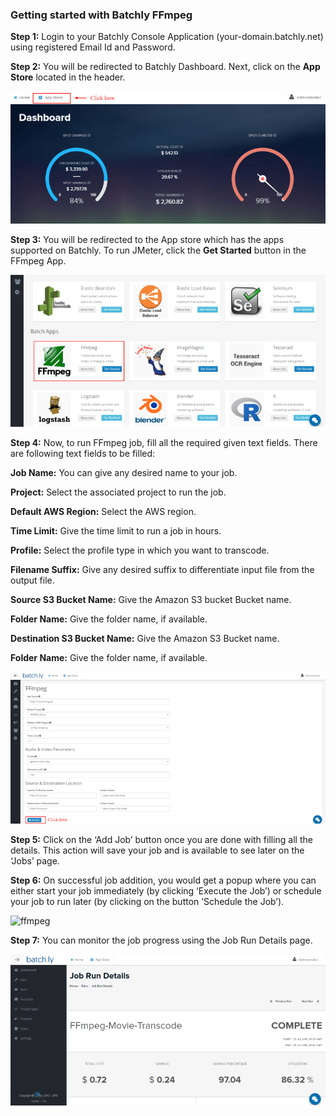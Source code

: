 ### Getting started with Batchly FFmpeg

**Step 1:**  Login to your Batchly Console Application (your-domain.batchly.net) using registered Email Id and Password.

**Step 2:** You will be redirected to Batchly Dashboard. Next, click on the **App Store** located in the header.

![ffmpeg](../img/jmeter1.png)

**Step 3:** You will be redirected to the App store which has the apps supported on Batchly. To run JMeter, click the **Get Started** button in the FFmpeg App.

![ffmpeg](../img/ffmpeg1.png)

**Step 4:** Now, to run FFmpeg job, fill all the required given text fields. There are following text fields to be filled:

**Job Name:** You can give any desired name to your job.

**Project:** Select the associated project to run the job.

**Default AWS Region:** Select the AWS region.

**Time Limit:** Give the time limit to run a job in hours.

**Profile:** Select the profile type in which you want to transcode.

**Filename Suffix:** Give any desired suffix to differentiate input file from the output file.

**Source S3 Bucket Name:** Give the Amazon S3 bucket Bucket name.

**Folder Name:** Give the folder name, if available.

**Destination S3 Bucket Name:** Give the Amazon S3 Bucket name.

**Folder Name:** Give the folder name, if available.

![ffmpeg](../img/ffmpeg2.png)

**Step 5:** Click on the ‘Add Job’ button once you are done with filling all the details. This action will save your job and is available to see later on the ‘Jobs’ page.

**Step 6:** On successful job addition, you would get a popup where you can either start your job immediately (by clicking ‘Execute the Job’) or schedule your job to run later (by clicking on the button ‘Schedule the Job’).

![ffmpeg](../img/ffmpeg3s.png)

**Step 7:** You can monitor the job progress using the Job Run Details page.

![ffmpeg](../img/ffmpeg4.png)











